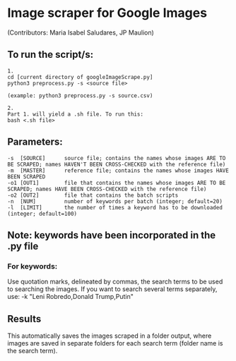 # Image scraper for Google Images

(Contributors: Maria Isabel Saludares, JP Maulion)

## To run the script/s:
```
1. 
cd [current directory of googleImageScrape.py]
python3 preprocess.py -s <source file>

(example: python3 preprocess.py -s source.csv)

2.
Part 1. will yield a .sh file. To run this:
bash <.sh file>
```

## Parameters:
```
-s  [SOURCE]      source file; contains the names whose images ARE TO BE SCRAPED; names HAVEN'T BEEN CROSS-CHECKED with the reference file)
-m  [MASTER]      reference file; contains the names whose images HAVE BEEN SCRAPED
-o1 [OUT1]        file that contains the names whose images ARE TO BE SCRAPED; names HAVE BEEN CROSS-CHECKED with the reference file)
-o2 [OUT2]        file that contains the batch scripts
-n  [NUM]         number of keywords per batch (integer; default=20)
-l  [LIMIT]       the number of times a keyword has to be downloaded (integer; default=100)
```

## Note: keywords have been incorporated in the .py file

### For keywords:
Use quotation marks, delineated by commas, the search terms to be used to searching the images.  If you want to search several terms separately, use: -k "Leni Robredo,Donald Trump,Putin"


## Results
This automatically saves the images scraped in a folder output, where images are saved in separate folders for each search term (folder name is the search term).

